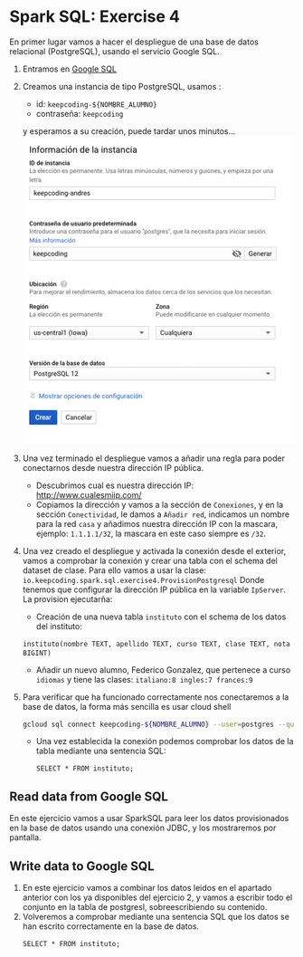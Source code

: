 # Spark SQL: Exercise 4

En primer lugar vamos a hacer el despliegue de una base de datos relacional (PostgreSQL), usando el servicio Google SQL.
1. Entramos en [Google SQL](https://console.cloud.google.com/sql/instances)
2. Creamos una instancia de tipo PostgreSQL, usamos :
    - id: `keepcoding-${NOMBRE_ALUMNO}`
    - contraseña: `keepcoding`

    y esperamos a su creación, puede tardar unos minutos...
    ![](../../../../../../../../../images/create_google_sql.png)
3. Una vez terminado el despliegue vamos a añadir una regla para poder conectarnos desde nuestra dirección IP pública.
    - Descubrimos cual es nuestra dirección IP: http://www.cualesmiip.com/
    - Copiamos la dirección y vamos a la sección de `Conexiones`, y en la sección `Conectividad`, le damos a
      `Añadir red`, indicamos un nombre para la red `casa` y añadimos nuestra dirección IP con la mascara, ejemplo:
      `1.1.1.1/32`, la mascara en este caso siempre es `/32`.

4. Una vez creado el despliegue y activada la conexión desde el exterior, vamos a comprobar la conexión y crear una 
   tabla con el schema del dataset de clase. Para ello vamos a usar la clase: `io.keepcoding.spark.sql.exercise4.ProvisionPostgresql`
   Donde tenemos que configurar la dirección IP pública en la variable `IpServer`. La provision ejecutarña:
   - Creación de una nueva tabla `instituto` con el schema de los datos del instituto:
   ```postgres-psql
   instituto(nombre TEXT, apellido TEXT, curso TEXT, clase TEXT, nota BIGINT)
   ```
   - Añadir un nuevo alumno, Federico Gonzalez, que pertenece a curso `idiomas` y tiene las clases: `italiano:8 ingles:7 frances:9`
   
5. Para verificar que ha funcionado correctamente nos conectaremos a la base de datos, la forma más sencilla es usar cloud shell
    ```bash
    gcloud sql connect keepcoding-${NOMBRE_ALUMNO} --user=postgres --quiet
    ```
   - Una vez establecida la conexión podemos comprobar los datos de la tabla mediante una sentencia SQL:
        ```postgres-psql
        SELECT * FROM instituto;
        ```
     
## Read data from Google SQL

En este ejercicio vamos a usar SparkSQL para leer los datos provisionados en la base de datos usando una conexión
JDBC, y los mostraremos por pantalla.

## Write data to Google SQL

1. En este ejercicio vamos a combinar los datos leidos en el apartado anterior con los ya disponibles del ejercicio 2, y
vamos a escribir todo el conjunto en la tabla de postgresl, sobreescribiendo su contenido.
2. Volveremos a comprobar mediante una sentencia SQL que los datos se han escrito correctamente en la base de datos.
    ```postgres-psql
    SELECT * FROM instituto;
    ```